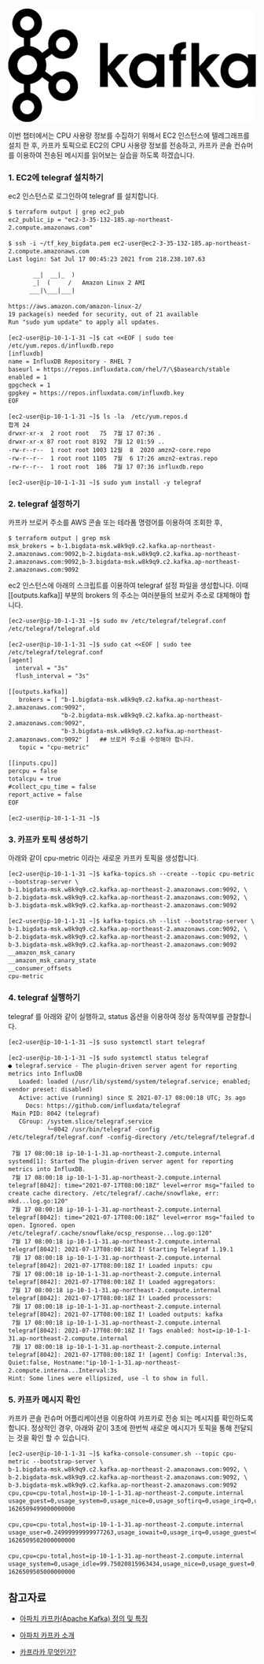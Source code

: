 ![kafka](https://github.com/gnosia93/bigdata-on-aws/blob/main/workshop/images/kafka-logo.png)

이번 챕터에서는 CPU 사용량 정보를 수집하기 위해서 EC2 인스턴스에 텔레그래프를 설치 한 후, 카프카 토픽으로 EC2의 CPU 사용량 정보를 전송하고, 카프카 콘솔 컨슈머를 이용하여 전송된 메시지를 읽어보는 실습을 하도록 하겠습니다.

### 1. EC2에 telegraf 설치하기 ###

ec2 인스턴스로 로그인하여 telegraf 를 설치합니다. 
```
$ terraform output | grep ec2_pub
ec2_public_ip = "ec2-3-35-132-185.ap-northeast-2.compute.amazonaws.com"

$ ssh -i ~/tf_key_bigdata.pem ec2-user@ec2-3-35-132-185.ap-northeast-2.compute.amazonaws.com
Last login: Sat Jul 17 00:45:23 2021 from 218.238.107.63

       __|  __|_  )
       _|  (     /   Amazon Linux 2 AMI
      ___|\___|___|

https://aws.amazon.com/amazon-linux-2/
19 package(s) needed for security, out of 21 available
Run "sudo yum update" to apply all updates.

[ec2-user@ip-10-1-1-31 ~]$ cat <<EOF | sudo tee /etc/yum.repos.d/influxdb.repo
[influxdb]
name = InfluxDB Repository - RHEL 7
baseurl = https://repos.influxdata.com/rhel/7/\$basearch/stable
enabled = 1
gpgcheck = 1
gpgkey = https://repos.influxdata.com/influxdb.key
EOF

[ec2-user@ip-10-1-1-31 ~]$ ls -la  /etc/yum.repos.d
합계 24
drwxr-xr-x  2 root root   75  7월 17 07:36 .
drwxr-xr-x 87 root root 8192  7월 12 01:59 ..
-rw-r--r--  1 root root 1003 12월  8  2020 amzn2-core.repo
-rw-r--r--  1 root root 1105  7월  6 17:26 amzn2-extras.repo
-rw-r--r--  1 root root  186  7월 17 07:36 influxdb.repo

[ec2-user@ip-10-1-1-31 ~]$ sudo yum install -y telegraf
```

### 2. telegraf 설정하기 ###

카프카 브로커 주소를 AWS 콘솔 또는 테라폼 명령어를 이용하여 조회한 후, 
```
$ terraform output | grep msk
msk_brokers = b-1.bigdata-msk.w8k9q9.c2.kafka.ap-northeast-2.amazonaws.com:9092,b-2.bigdata-msk.w8k9q9.c2.kafka.ap-northeast-2.amazonaws.com:9092,b-3.bigdata-msk.w8k9q9.c2.kafka.ap-northeast-2.amazonaws.com:9092
```

ec2 인스턴스에 아래의 스크립트를 이용하여 telegraf 설정 파일을 생성합니다. 이때 [[outputs.kafka]] 부분의 brokers 의 주소는 여러분들의 브로커 주소로 대체해야 합니다. 
```
[ec2-user@ip-10-1-1-31 ~]$ sudo mv /etc/telegraf/telegraf.conf /etc/telegraf/telegraf.old

[ec2-user@ip-10-1-1-31 ~]$ sudo cat <<EOF | sudo tee /etc/telegraf/telegraf.conf
[agent]
  interval = "3s"
  flush_interval = "3s"
  
[[outputs.kafka]]
   brokers = [ "b-1.bigdata-msk.w8k9q9.c2.kafka.ap-northeast-2.amazonaws.com:9092", 
               "b-2.bigdata-msk.w8k9q9.c2.kafka.ap-northeast-2.amazonaws.com:9092", 
               "b-3.bigdata-msk.w8k9q9.c2.kafka.ap-northeast-2.amazonaws.com:9092" ]   ## 브로커 주소를 수정해야 합니다. 
   topic = "cpu-metric"

[[inputs.cpu]]
percpu = false
totalcpu = true
#collect_cpu_time = false
report_active = false
EOF

[ec2-user@ip-10-1-1-31 ~]$ 
```

### 3. 카프카 토픽 생성하기 ###

아래와 같이 cpu-metric 이라는 새로운 카프카 토픽을 생성합니다. 
```
[ec2-user@ip-10-1-1-31 ~]$ kafka-topics.sh --create --topic cpu-metric --bootstrap-server \
b-1.bigdata-msk.w8k9q9.c2.kafka.ap-northeast-2.amazonaws.com:9092, \
b-2.bigdata-msk.w8k9q9.c2.kafka.ap-northeast-2.amazonaws.com:9092, \
b-3.bigdata-msk.w8k9q9.c2.kafka.ap-northeast-2.amazonaws.com:9092

[ec2-user@ip-10-1-1-31 ~]$ kafka-topics.sh --list --bootstrap-server \
b-1.bigdata-msk.w8k9q9.c2.kafka.ap-northeast-2.amazonaws.com:9092, \
b-2.bigdata-msk.w8k9q9.c2.kafka.ap-northeast-2.amazonaws.com:9092, \
b-3.bigdata-msk.w8k9q9.c2.kafka.ap-northeast-2.amazonaws.com:9092
__amazon_msk_canary
__amazon_msk_canary_state
__consumer_offsets
cpu-metric
```


### 4. telegraf 실행하기 ###

telegraf 를 아래와 같이 실행하고, status 옵션을 이용하여 정상 동작여부를 관찰합니다. 

```
[ec2-user@ip-10-1-1-31 ~]$ suso systemctl start telegraf

[ec2-user@ip-10-1-1-31 ~]$ sudo systemctl status telegraf
● telegraf.service - The plugin-driven server agent for reporting metrics into InfluxDB
   Loaded: loaded (/usr/lib/systemd/system/telegraf.service; enabled; vendor preset: disabled)
   Active: active (running) since 토 2021-07-17 08:00:18 UTC; 3s ago
     Docs: https://github.com/influxdata/telegraf
 Main PID: 8042 (telegraf)
   CGroup: /system.slice/telegraf.service
           └─8042 /usr/bin/telegraf -config /etc/telegraf/telegraf.conf -config-directory /etc/telegraf/telegraf.d

 7월 17 08:00:18 ip-10-1-1-31.ap-northeast-2.compute.internal systemd[1]: Started The plugin-driven server agent for reporting metrics into InfluxDB.
 7월 17 08:00:18 ip-10-1-1-31.ap-northeast-2.compute.internal telegraf[8042]: time="2021-07-17T08:00:18Z" level=error msg="failed to create cache directory. /etc/telegraf/.cache/snowflake, err: mkd...log.go:120"
 7월 17 08:00:18 ip-10-1-1-31.ap-northeast-2.compute.internal telegraf[8042]: time="2021-07-17T08:00:18Z" level=error msg="failed to open. Ignored. open /etc/telegraf/.cache/snowflake/ocsp_response...log.go:120"
 7월 17 08:00:18 ip-10-1-1-31.ap-northeast-2.compute.internal telegraf[8042]: 2021-07-17T08:00:18Z I! Starting Telegraf 1.19.1
 7월 17 08:00:18 ip-10-1-1-31.ap-northeast-2.compute.internal telegraf[8042]: 2021-07-17T08:00:18Z I! Loaded inputs: cpu
 7월 17 08:00:18 ip-10-1-1-31.ap-northeast-2.compute.internal telegraf[8042]: 2021-07-17T08:00:18Z I! Loaded aggregators:
 7월 17 08:00:18 ip-10-1-1-31.ap-northeast-2.compute.internal telegraf[8042]: 2021-07-17T08:00:18Z I! Loaded processors:
 7월 17 08:00:18 ip-10-1-1-31.ap-northeast-2.compute.internal telegraf[8042]: 2021-07-17T08:00:18Z I! Loaded outputs: kafka
 7월 17 08:00:18 ip-10-1-1-31.ap-northeast-2.compute.internal telegraf[8042]: 2021-07-17T08:00:18Z I! Tags enabled: host=ip-10-1-1-31.ap-northeast-2.compute.internal
 7월 17 08:00:18 ip-10-1-1-31.ap-northeast-2.compute.internal telegraf[8042]: 2021-07-17T08:00:18Z I! [agent] Config: Interval:3s, Quiet:false, Hostname:"ip-10-1-1-31.ap-northeast-2.compute.interna...Interval:3s
Hint: Some lines were ellipsized, use -l to show in full.
```


### 5. 카프카 메시지 확인 ###

카프카 콘솔 컨슈머 어플리케이션을 이용하여 카프카로 전송 되는 메시지를 확인하도록 합니다. 
정상적인 경우, 아래와 같이 3초에 한번씩 새로운 메시지가 토픽을 통해 전달되는 것을 확인 할 수 있습니다. 

```
[ec2-user@ip-10-1-1-31 ~]$ kafka-console-consumer.sh --topic cpu-metric --bootstrap-server \
b-1.bigdata-msk.w8k9q9.c2.kafka.ap-northeast-2.amazonaws.com:9092, \
b-2.bigdata-msk.w8k9q9.c2.kafka.ap-northeast-2.amazonaws.com:9092, \
b-3.bigdata-msk.w8k9q9.c2.kafka.ap-northeast-2.amazonaws.com:9092
cpu,cpu=cpu-total,host=ip-10-1-1-31.ap-northeast-2.compute.internal usage_guest=0,usage_system=0,usage_nice=0,usage_softirq=0,usage_irq=0,usage_steal=0,usage_guest_nice=0,usage_user=0.7506255212831479,usage_idle=99.24937447995991,usage_iowait=0 1626509499000000000

cpu,cpu=cpu-total,host=ip-10-1-1-31.ap-northeast-2.compute.internal usage_user=0.24999999999977263,usage_iowait=0,usage_irq=0,usage_guest=0,usage_guest_nice=0,usage_system=0.08333333333337596,usage_idle=99.66666666635622,usage_nice=0,usage_softirq=0,usage_steal=0 1626509502000000000

cpu,cpu=cpu-total,host=ip-10-1-1-31.ap-northeast-2.compute.internal usage_system=0,usage_idle=99.75020815963434,usage_nice=0,usage_guest=0,usage_steal=0,usage_guest_nice=0,usage_user=0.24979184013280142,usage_iowait=0,usage_irq=0,usage_softirq=0 1626509505000000000
```

## 참고자료 ##

* [아파치 카프카(Apache Kafka) 정의 및 특징](https://twofootdog.tistory.com/86)

* [아파치 카프카 소개](https://pearlluck.tistory.com/288)

* [카프라카 무엇인가?](https://velog.io/@jaehyeong/Apache-Kafka%EC%95%84%ED%8C%8C%EC%B9%98-%EC%B9%B4%ED%94%84%EC%B9%B4%EB%9E%80-%EB%AC%B4%EC%97%87%EC%9D%B8%EA%B0%80)
